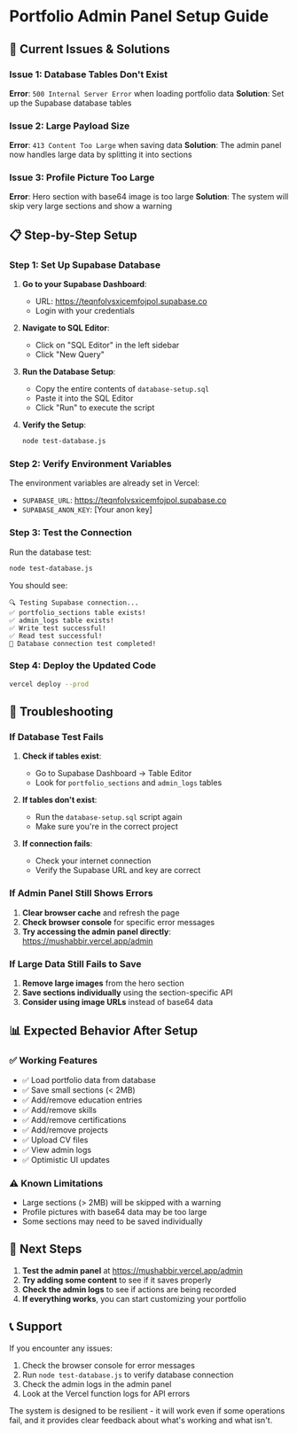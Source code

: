 # Portfolio Admin Panel Setup Guide

## 🚨 Current Issues & Solutions

### Issue 1: Database Tables Don't Exist
**Error**: `500 Internal Server Error` when loading portfolio data
**Solution**: Set up the Supabase database tables

### Issue 2: Large Payload Size
**Error**: `413 Content Too Large` when saving data
**Solution**: The admin panel now handles large data by splitting it into sections

### Issue 3: Profile Picture Too Large
**Error**: Hero section with base64 image is too large
**Solution**: The system will skip very large sections and show a warning

## 📋 Step-by-Step Setup

### Step 1: Set Up Supabase Database

1. **Go to your Supabase Dashboard**:
   - URL: https://teqnfolvsxicemfojpol.supabase.co
   - Login with your credentials

2. **Navigate to SQL Editor**:
   - Click on "SQL Editor" in the left sidebar
   - Click "New Query"

3. **Run the Database Setup**:
   - Copy the entire contents of `database-setup.sql`
   - Paste it into the SQL Editor
   - Click "Run" to execute the script

4. **Verify the Setup**:
   ```bash
   node test-database.js
   ```

### Step 2: Verify Environment Variables

The environment variables are already set in Vercel:
- `SUPABASE_URL`: https://teqnfolvsxicemfojpol.supabase.co
- `SUPABASE_ANON_KEY`: [Your anon key]

### Step 3: Test the Connection

Run the database test:
```bash
node test-database.js
```

You should see:
```
🔍 Testing Supabase connection...
✅ portfolio_sections table exists!
✅ admin_logs table exists!
✅ Write test successful!
✅ Read test successful!
🎉 Database connection test completed!
```

### Step 4: Deploy the Updated Code

```bash
vercel deploy --prod
```

## 🔧 Troubleshooting

### If Database Test Fails

1. **Check if tables exist**:
   - Go to Supabase Dashboard → Table Editor
   - Look for `portfolio_sections` and `admin_logs` tables

2. **If tables don't exist**:
   - Run the `database-setup.sql` script again
   - Make sure you're in the correct project

3. **If connection fails**:
   - Check your internet connection
   - Verify the Supabase URL and key are correct

### If Admin Panel Still Shows Errors

1. **Clear browser cache** and refresh the page
2. **Check browser console** for specific error messages
3. **Try accessing the admin panel directly**: https://mushabbir.vercel.app/admin

### If Large Data Still Fails to Save

1. **Remove large images** from the hero section
2. **Save sections individually** using the section-specific API
3. **Consider using image URLs** instead of base64 data

## 📊 Expected Behavior After Setup

### ✅ Working Features
- ✅ Load portfolio data from database
- ✅ Save small sections (< 2MB)
- ✅ Add/remove education entries
- ✅ Add/remove skills
- ✅ Add/remove certifications
- ✅ Add/remove projects
- ✅ Upload CV files
- ✅ View admin logs
- ✅ Optimistic UI updates

### ⚠️ Known Limitations
- Large sections (> 2MB) will be skipped with a warning
- Profile pictures with base64 data may be too large
- Some sections may need to be saved individually

## 🚀 Next Steps

1. **Test the admin panel** at https://mushabbir.vercel.app/admin
2. **Try adding some content** to see if it saves properly
3. **Check the admin logs** to see if actions are being recorded
4. **If everything works**, you can start customizing your portfolio

## 📞 Support

If you encounter any issues:
1. Check the browser console for error messages
2. Run `node test-database.js` to verify database connection
3. Check the admin logs in the admin panel
4. Look at the Vercel function logs for API errors

The system is designed to be resilient - it will work even if some operations fail, and it provides clear feedback about what's working and what isn't. 